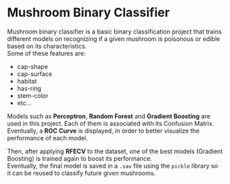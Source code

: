# Mushroom Binary Classifier
Mushroom binary classifier is a basic binary classification project that trains different models on recognizing if a given mushroom is poisonous or edible based on its characteristics. \
Some of these features are:
- cap-shape
- cap-surface
- habitat
- has-ring
- stem-color
- etc...

Models such as **Perceptron**, **Random Forest** and **Gradient Boosting** are used in this project. Each of them is associated with its Confusion Matrix. \
Eventually, a **ROC Curve** is displayed, in order to better visualize the performance of each model.

Then, after applying **RFECV** to the dataset, one of the best models (Gradient Boosting) is trained again to boost its performance. \
Eventually, the final model is saved in a `.sav` file using the `pickle` library
so it can be reused to classify future given mushrooms.
